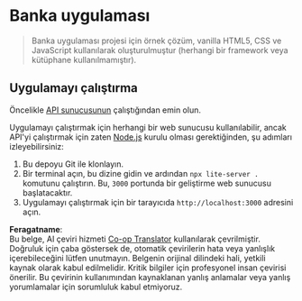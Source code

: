 <!--
CO_OP_TRANSLATOR_METADATA:
{
  "original_hash": "461aa4fc74c6b1789c3a13b5d82c0cd9",
  "translation_date": "2025-08-26T00:40:07+00:00",
  "source_file": "7-bank-project/solution/README.md",
  "language_code": "tr"
}
-->
# Banka uygulaması

> Banka uygulaması projesi için örnek çözüm, vanilla HTML5, CSS ve JavaScript kullanılarak oluşturulmuştur (herhangi bir framework veya kütüphane kullanılmamıştır).

## Uygulamayı çalıştırma

Öncelikle [API sunucusunun](../api/README.md) çalıştığından emin olun.

Uygulamayı çalıştırmak için herhangi bir web sunucusu kullanılabilir, ancak API'yi çalıştırmak için zaten [Node.js](https://nodejs.org) kurulu olması gerektiğinden, şu adımları izleyebilirsiniz:

1. Bu depoyu Git ile klonlayın.
2. Bir terminal açın, bu dizine gidin ve ardından `npx lite-server .` komutunu çalıştırın. Bu, `3000` portunda bir geliştirme web sunucusu başlatacaktır.
3. Uygulamayı çalıştırmak için bir tarayıcıda `http://localhost:3000` adresini açın.

**Feragatname**:  
Bu belge, AI çeviri hizmeti [Co-op Translator](https://github.com/Azure/co-op-translator) kullanılarak çevrilmiştir. Doğruluk için çaba göstersek de, otomatik çevirilerin hata veya yanlışlık içerebileceğini lütfen unutmayın. Belgenin orijinal dilindeki hali, yetkili kaynak olarak kabul edilmelidir. Kritik bilgiler için profesyonel insan çevirisi önerilir. Bu çevirinin kullanımından kaynaklanan yanlış anlamalar veya yanlış yorumlamalar için sorumluluk kabul etmiyoruz.